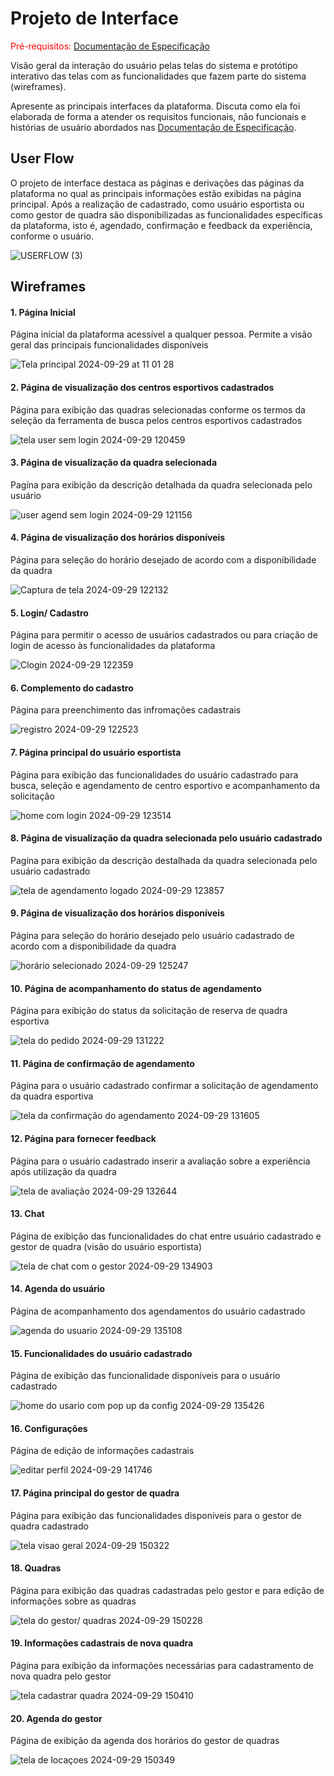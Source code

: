 
# Projeto de Interface

<span style="color:red">Pré-requisitos: <a href="2-Especificação do Projeto.md"> Documentação de Especificação</a></span>

Visão geral da interação do usuário pelas telas do sistema e protótipo interativo das telas com as funcionalidades que fazem parte do sistema (wireframes).

 Apresente as principais interfaces da plataforma. Discuta como ela foi elaborada de forma a atender os requisitos funcionais, não funcionais e histórias de usuário abordados nas <a href="2-Especificação do Projeto.md"> Documentação de Especificação</a>.

## User Flow

O projeto de interface destaca as páginas e derivações das páginas da plataforma no qual as principais informações estão exibidas na página principal. Após a realização de cadastrado, como usuário esportista ou como gestor de quadra são disponibilizadas as funcionalidades específicas da plataforma, isto é, agendado, confirmação e feedback da experiência, conforme o usuário.

![USERFLOW (3)](https://github.com/user-attachments/assets/f087650a-26a6-469c-9ed2-e4b6bd6040d6)

## Wireframes

#### 1. Página Inicial 

Página inicial da plataforma acessível a qualquer pessoa. Permite a visão geral das principais funcionalidades disponíveis

![Tela principal 2024-09-29 at 11 01 28](https://github.com/user-attachments/assets/09a76831-c4eb-4c28-9317-f6b51325cad7)

#### 2. Página de visualização dos centros esportivos cadastrados

Página para exibição das quadras selecionadas conforme os termos da seleção da ferramenta de busca pelos centros esportivos cadastrados

![tela user sem login 2024-09-29 120459](https://github.com/user-attachments/assets/a0b8d0e1-8985-49b3-90a1-efe554a84d4d)

#### 3. Página de visualização da quadra selecionada

Pagína para exibição da descrição detalhada da quadra selecionada pelo usuário

![user agend sem login 2024-09-29 121156](https://github.com/user-attachments/assets/fa11045d-4fe0-4d83-bc14-4350c2b03ae4)

#### 4. Página de visualização dos horários disponíveis                                                                                              

Página para seleção do horário desejado de acordo com a disponibilidade da quadra

![Captura de tela 2024-09-29 122132](https://github.com/user-attachments/assets/bbfd0646-8dfb-4a41-bcbf-4dc2927f9516)

#### 5. Login/ Cadastro

Página para permitir o acesso de usuários cadastrados ou para criação de login de acesso às funcionalidades da plataforma

![Clogin 2024-09-29 122359](https://github.com/user-attachments/assets/b192dad7-3ea3-4af3-b314-e112bc9e5e42)

#### 6. Complemento do cadastro

Página para preenchimento das infromações cadastrais

![registro 2024-09-29 122523](https://github.com/user-attachments/assets/428c3c97-048d-4b14-b12e-f99efe6adda4)

#### 7. Página principal do usuário esportista

Página para exibição das funcionalidades do usuário cadastrado para busca, seleção e agendamento de centro esportivo e acompanhamento da solicitação

![home com login 2024-09-29 123514](https://github.com/user-attachments/assets/99c12fc4-bb72-460c-8593-cebfb7271d32)

#### 8. Página de visualização da quadra selecionada pelo usuário cadastrado

Pagína para exibição da descrição destalhada da quadra selecionada pelo usuário cadastrado

![tela de agendamento logado 2024-09-29 123857](https://github.com/user-attachments/assets/845c3e82-0ab0-44ba-b81f-a17b3245d937)

#### 9. Página de visualização dos horários disponíveis    

Página para seleção do horário desejado pelo usuário cadastrado de acordo com a disponibilidade da quadra

![horário selecionado 2024-09-29 125247](https://github.com/user-attachments/assets/0a7ea6b0-23b2-453e-8cfd-19f9be37f07f)

#### 10. Página de acompanhamento do status de agendamento

Página para exibição do status da solicitação de reserva de quadra esportiva

![tela do pedido 2024-09-29 131222](https://github.com/user-attachments/assets/7f5bbee1-0fb3-4fb8-9d16-d0483f912604)

#### 11. Página de confirmação de agendamento

Página para o usuário cadastrado confirmar a solicitação de agendamento da quadra esportiva 

![tela da confirmação do agendamento 2024-09-29 131605](https://github.com/user-attachments/assets/5f2a7134-1b00-47db-b687-fb25e826811e)

#### 12. Página para fornecer feedback

Página para o usuário cadastrado inserir a avaliação sobre a experiência após utilização da quadra

![tela de avaliação 2024-09-29 132644](https://github.com/user-attachments/assets/2b9d00d9-8cf7-415c-b789-437e7ea2209f)

#### 13. Chat

Página de exibição das funcionalidades do chat entre usuário cadastrado e gestor de quadra (visão do usuário esportista)

![tela de chat com o gestor 2024-09-29 134903](https://github.com/user-attachments/assets/2cee4c88-2d6b-42db-be25-aa199e468d93)

#### 14. Agenda do usuário

Página de acompanhamento dos agendamentos do usuário cadastrado

![agenda do usuario 2024-09-29 135108](https://github.com/user-attachments/assets/284afbab-580f-4677-b7b0-7b0f4eeb638e)

#### 15. Funcionalidades do usuário cadastrado

Página de exibição das funcionalidade disponíveis para o usuário cadastrado

![home do usario com pop up da config 2024-09-29 135426](https://github.com/user-attachments/assets/9520529a-16b3-496a-8736-d13ca4e9518b)

#### 16. Configurações

Página de edição de informações cadastrais 

![editar perfil 2024-09-29 141746](https://github.com/user-attachments/assets/898888a4-1bda-454c-8ae8-7700f6ffeb48)

#### 17. Página principal do gestor de quadra

Página para exibição das funcionalidades disponíveis para o gestor de quadra cadastrado

![tela visao geral 2024-09-29 150322](https://github.com/user-attachments/assets/c7edc48f-148b-46d9-ae53-c36285d6fb79)

#### 18. Quadras

Página para exibição das quadras cadastradas pelo gestor e para edição de informações sobre as quadras 

![tela do gestor/ quadras 2024-09-29 150228](https://github.com/user-attachments/assets/eb5fc789-b25c-4086-b575-0b176d27047f)

#### 19. Informações cadastrais de nova quadra

Página para exibição da informações necessárias para cadastramento de nova quadra pelo gestor

![tela cadastrar quadra 2024-09-29 150410](https://github.com/user-attachments/assets/966e4be7-114b-49f3-8710-b552a2dfab5b)

#### 20. Agenda do gestor

Página de exibição da agenda dos horários do gestor de quadras 

![tela de locaçoes 2024-09-29 150349](https://github.com/user-attachments/assets/77f2f389-dd1e-4342-87fe-c300ae90c01e)
